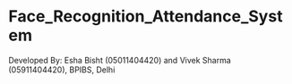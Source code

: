 # Face_Recognition_Attendance_System
Developed By: Esha Bisht (05011404420) and Vivek Sharma (05911404420), BPIBS, Delhi
